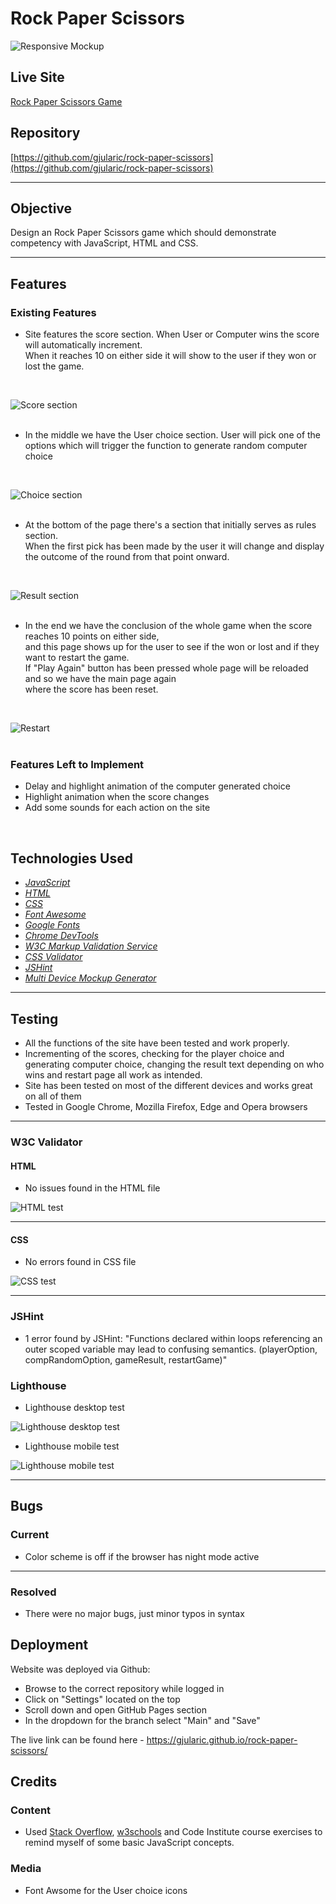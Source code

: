 # Rock Paper Scissors

![Responsive Mockup](assets/images/3-devices-black.png)

## Live Site

[Rock Paper Scissors Game](https://gjularic.github.io/rock-paper-scissors/)

## Repository

[https://github.com/gjularic/rock-paper-scissors](https://github.com/gjularic/rock-paper-scissors)

---

## Objective

Design an Rock Paper Scissors game which should
demonstrate competency with JavaScript, HTML and CSS.

---

## Features

### Existing Features

- Site features the score section. When User or Computer wins the score will automatically increment.   
When it reaches 10 on either side it will show to the user if they won or lost the game.  
<br>

![Score section](assets/images/score.png)  
<br>

- In the middle we have the User choice section. User will pick one of the options which will trigger the function to generate random computer choice  
<br>

![Choice section](assets/images/choice.png)  
<br>

- At the bottom of the page there's a section that initially serves as rules section.  
When the first pick has been made by the user it will change and display the outcome of the round from that point onward.  
<br>

![Result section](assets/images/result.png)  
<br>

- In the end we have the conclusion of the whole game when the score reaches 10 points on either side,  
and this page shows up for the user to see if the won or lost and if they want to restart the game.  
If "Play Again" button has been pressed whole page will be reloaded and so we have the main page again  
where the score has been reset.  
<br>

![Restart](assets/images/restart.png)  
<br>


### Features Left to Implement  

- Delay and highlight animation of the computer generated choice
- Highlight animation when the score changes
- Add some sounds for each action on the site  
<br>


## Technologies Used

- *[JavaScript](https://developer.mozilla.org/en-US/docs/Web/JavaScript)*
- *[HTML](https://developer.mozilla.org/en-US/docs/Web/HTML)*
- *[CSS](https://developer.mozilla.org/en-US/docs/Web/CSS)*
- *[Font Awesome](https://fontawesome.com/)*
- *[Google Fonts](https://fonts.google.com/)*
- *[Chrome DevTools](https://developer.chrome.com/docs/devtools/)*
- *[W3C Markup Validation Service](https://validator.w3.org)*
- *[CSS Validator](https://jigsaw.w3.org/css-validator)*
- *[JSHint](https://jshint.com/)*
- *[Multi Device Mockup Generator](https://websitemockupgenerator.com/)*


---

## Testing


- All the functions of the site have been tested and work properly. 
- Incrementing of the scores, checking for the player choice and generating computer choice,
  changing the result text depending on who wins and restart page all work as intended.
- Site has been tested on most of the different devices and works great on all of them
- Tested in Google Chrome, Mozilla Firefox, Edge and Opera browsers

---

### W3C Validator

#### HTML

- No issues found in the HTML file  

![HTML test](assets/images/w3c-html.png)

---

#### CSS

- No errors found in CSS file  

![CSS test](assets/images/w3c-css.png)

---

### JSHint

- 1 error found by JSHint:
"Functions declared within loops referencing an outer scoped variable may lead to confusing semantics. (playerOption, compRandomOption, gameResult, restartGame)"

### Lighthouse
- Lighthouse desktop test  

![Lighthouse desktop test](assets/images/lighthouse-desktop.png)

- Lighthouse mobile test  

![Lighthouse mobile test](assets/images/lighthouse-mobile.png)

---

## Bugs

### Current  

- Color scheme is off if the browser has night mode active

---

### Resolved  

- There were no major bugs, just minor typos in syntax


## Deployment

Website was deployed via Github:

- Browse to the correct repository while logged in
- Click on "Settings" located on the top
- Scroll down and open GitHub Pages section
- In the dropdown for the branch select "Main" and "Save"


The live link can be found here - https://gjularic.github.io/rock-paper-scissors/

## Credits 

### Content 

- Used [Stack Overflow](https://stackoverflow.com/), [w3schools](https://www.w3schools.com/) and Code Institute course exercises to remind myself of some basic JavaScript concepts.


### Media

- Font Awsome for the User choice icons